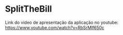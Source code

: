 # SplitTheBill

Link do video de apresentação da aplicação no youtube: https://www.youtube.com/watch?v=RbSrMlf650c
